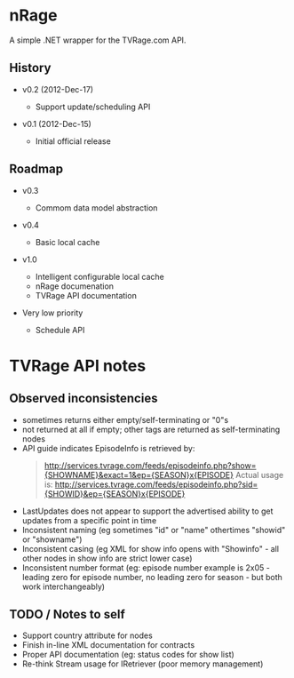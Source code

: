 nRage
===========

A simple .NET wrapper for the TVRage.com API.

History
-------

* v0.2 (2012-Dec-17)
    + Support update/scheduling API


* v0.1 (2012-Dec-15)
    + Initial official release

Roadmap
-------

* v0.3
    + Commom data model abstraction


* v0.4
    + Basic local cache 


* v1.0
    + Intelligent configurable local cache
    + nRage documenation
    + TVRage API documentation
 

* Very low priority
    + Schedule API


TVRage API notes
================

Observed inconsistencies
------------------------
* <ended> sometimes returns either empty/self-terminating or "0"s
* <AKAs> not returned at all if empty; other tags are returned as self-terminating nodes
* API guide indicates EpisodeInfo is retrieved by:
	> http://services.tvrage.com/feeds/episodeinfo.php?show={SHOWNAME}&exact=1&ep={SEASON}x{EPISODE}
  Actual usage is:
	> http://services.tvrage.com/feeds/episodeinfo.php?sid={SHOWID}&ep={SEASON}x{EPISODE}
* LastUpdates does not appear to support the advertised ability to get updates from a specific point in time
* Inconsistent naming (eg sometimes "id" or "name" othertimes "showid" or "showname")
* Inconsistent casing (eg XML for show info opens with "Showinfo" - all other nodes in show info are strict lower case)
* Inconsistent number format (eg: episode number example is 2x05 - leading zero for episode number, no leading zero for season - but both work interchangeably)

TODO / Notes to self
--------------------
* Support country attribute for <network> nodes
* Finish in-line XML documentation for contracts
* Proper API documentation (eg: status codes for show list)
* Re-think Stream usage for IRetriever (poor memory management)